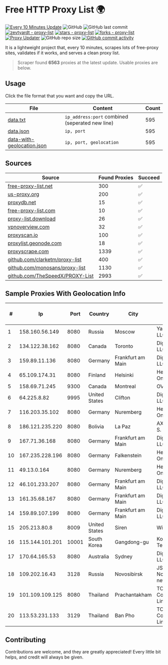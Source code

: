 
# Free HTTP Proxy List 🌍

[![Every 10 Minutes Update](https://github.com/mertguvencli/http-proxy-list/actions/workflows/main.yml/badge.svg?branch=main)](https://github.com/mertguvencli/http-proxy-list/actions/workflows/main.yml)
![GitHub](https://img.shields.io/github/license/mertguvencli/http-proxy-list)
![GitHub last commit](https://img.shields.io/github/last-commit/mertguvencli/http-proxy-list)
[![zevtyardt - proxy-list](https://img.shields.io/static/v1?label=zevtyardt&message=proxy-list&color=blue&logo=github)](https://github.com/zevtyardt/proxy-list "Go to GitHub repo")
[![stars - proxy-list](https://img.shields.io/github/stars/zevtyardt/proxy-list?style=social)](https://github.com/zevtyardt/proxy-list)
[![forks - proxy-list](https://img.shields.io/github/forks/zevtyardt/proxy-list?style=social)](https://github.com/zevtyardt/proxy-list)
[![Proxy Updater](https://github.com/zevtyardt/proxy-list/workflows/Proxy%20Updater/badge.svg)](https://github.com/zevtyardt/proxy-list/actions?query=workflow:"Proxy+Updater")
![GitHub repo size](https://img.shields.io/github/repo-size/zevtyardt/proxy-list)
[![GitHub commit activity](https://img.shields.io/github/commit-activity/m/zevtyardt/proxy-list?logo=commits)](https://github.com/zevtyardt/proxy-list/commits/main)

It is a lightweight project that, every 10 minutes, scrapes lots of free-proxy sites, validates if it works, and serves a clean proxy list.

> Scraper found **6563** proxies at the latest update. Usable proxies are below.

## Usage

Click the file format that you want and copy the URL.

|File|Content|Count|
|----|-------|-----|
|[data.txt](https://raw.githubusercontent.com/mertguvencli/http-proxy-list/main/proxy-list/data.txt)|`ip_address:port` combined (seperated new line)|595|
|[data.json](https://raw.githubusercontent.com/mertguvencli/http-proxy-list/main/proxy-list/data.json)|`ip, port`|595|
|[data-with-geolocation.json](https://raw.githubusercontent.com/mertguvencli/http-proxy-list/main/proxy-list/data-with-geolocation.json)|`ip, port, geolocation`|595|

## Sources

|Source|Found Proxies|Succeed|
|------|-------------|-------|
|[free-proxy-list.net](https://free-proxy-list.net)|300|✅|
|[us-proxy.org](https://www.us-proxy.org)|200|✅|
|[proxydb.net](http://proxydb.net)|15|✅|
|[free-proxy-list.com](https://free-proxy-list.com/?page=&port=&type%5B%5D=http&type%5B%5D=https&up_time=0&search=Search)|10|✅|
|[proxy-list.download](https://www.proxy-list.download/HTTP)|26|✅|
|[vpnoverview.com](https://vpnoverview.com/privacy/anonymous-browsing/free-proxy-servers)|32|✅|
|[proxyscan.io](https://www.proxyscan.io)|100|✅|
|[proxylist.geonode.com](https://proxylist.geonode.com/api/proxy-list?limit=300&page=1&sort_by=lastChecked&sort_type=desc&protocols=http,https)|18|✅|
|[proxyscrape.com](https://api.proxyscrape.com/v2/?request=displayproxies&protocol=http&timeout=10000&country=all&ssl=all&anonymity=all)|1339|✅|
|[github.com/clarketm/proxy-list](https://raw.githubusercontent.com/clarketm/proxy-list/master/proxy-list-raw.txt)|400|✅|
|[github.com/monosans/proxy-list](https://raw.githubusercontent.com/monosans/proxy-list/main/proxies/http.txt)|1130|✅|
|[github.com/TheSpeedX/PROXY-List](https://raw.githubusercontent.com/TheSpeedX/PROXY-List/master/http.txt)|2993|✅|


## Sample Proxies With Geolocation Info

|#|Ip|Port|Country|City|Internet Service Provider|
|-|--|----|-------|----|-------------------------|
|1|158.160.56.149|8080|Russia|Moscow|Yandex.Cloud LLC|
|2|134.122.38.162|8080|Canada|Toronto|DigitalOcean, LLC|
|3|159.89.11.136|8080|Germany|Frankfurt am Main|DigitalOcean, LLC|
|4|65.109.174.31|8080|Finland|Helsinki|Hetzner Online GmbH|
|5|158.69.71.245|9300|Canada|Montreal|OVH SAS|
|6|64.225.8.82|9995|United States|Clifton|DigitalOcean, LLC|
|7|116.203.35.102|8080|Germany|Nuremberg|Hetzner Online GmbH|
|8|186.121.235.220|8080|Bolivia|La Paz|AXS Bolivia S. A.|
|9|167.71.36.168|8080|Germany|Frankfurt am Main|DigitalOcean, LLC|
|10|167.235.228.196|8080|Germany|Falkenstein|Hetzner Online GmbH|
|11|49.13.0.164|8080|Germany|Nuremberg|Hetzner Online GmbH|
|12|46.101.233.207|8080|Germany|Frankfurt am Main|DigitalOcean, LLC|
|13|161.35.68.167|8080|Germany|Frankfurt am Main|DigitalOcean, LLC|
|14|159.89.107.199|8080|Germany|Frankfurt am Main|DigitalOcean, LLC|
|15|205.213.80.8|8009|United States|Siren|WiscNet|
|16|115.144.101.201|10001|South Korea|Gangdong-gu|Korea Telecom|
|17|170.64.165.53|8080|Australia|Sydney|DigitalOcean, LLC|
|18|109.202.16.43|3128|Russia|Novosibirsk|JSC Avantel. Novosibirsk network|
|19|101.109.109.125|8080|Thailand|Prachantakham|TOT Public Company Limited|
|20|113.53.231.133|3129|Thailand|Ban Pho|TOT Public Company Limited|



## Contributing

Contributions are welcome, and they are greatly appreciated! Every
little bit helps, and credit will always be given.

